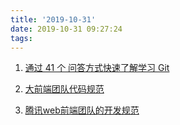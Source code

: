 ```yaml
---
title: '2019-10-31'
date: 2019-10-31 09:27:24
tags:
---
```


1. [通过 41 个 问答方式快速了解学习 Git](https://juejin.im/post/5dba2249f265da4cef190484)

2. [大前端团队代码规范](https://juejin.im/post/5db919816fb9a020333c362f)

3. [腾讯web前端团队的开发规范](http://alloyteam.github.io/CodeGuide/)